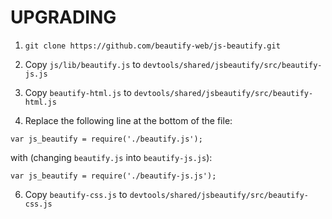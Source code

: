 # UPGRADING

1. `git clone https://github.com/beautify-web/js-beautify.git`

2. Copy `js/lib/beautify.js` to `devtools/shared/jsbeautify/src/beautify-js.js`

3. Copy `beautify-html.js` to `devtools/shared/jsbeautify/src/beautify-html.js`

4. Replace the following line at the bottom of the file:

```
var js_beautify = require('./beautify.js');
```

with (changing `beautify.js` into `beautify-js.js`):

```
var js_beautify = require('./beautify-js.js');
```

6. Copy `beautify-css.js` to `devtools/shared/jsbeautify/src/beautify-css.js`
